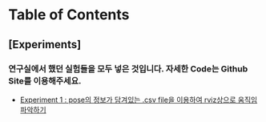 ---
---
# Table of Contents

## [Experiments]
### 연구실에서 했던 실험들을 모두 넣은 것입니다. 자세한 Code는 Github Site를 이용해주세요.


* [Experiment 1 : pose의 정보가 담겨있는 .csv file을 이용하여 rviz상으로 움직임 파악하기](/_posts/2020-08-17-experiment1.md) <br>


<!-- {% include posts/index.html %} -->
